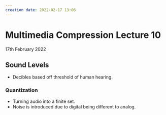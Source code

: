 ```yaml
---
creation date: 2022-02-17 13:06
---
```

#  Multimedia Compression Lecture 10
17th February 2022

## Sound Levels
- Decibles based off threshold of human hearing.
### Quantization
- Turning audio into a finite set.
- Noise is introduced due to digital being different to analog.